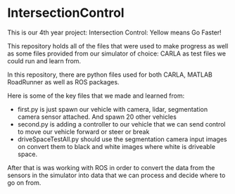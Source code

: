 # IntersectionControl

This is our 4th year project: Intersection Control: Yellow means Go Faster!

This repository holds all of the files that were used to make progress as well as some files provided from our simulator of choice: CARLA as test files we could run and learn from.

In this repository, there are python files used for both CARLA, MATLAB RoadRunner as well as ROS packages. 

Here is some of the key files that we made and learned from:
- first.py is just spawn our vehicle with camera, lidar, segmentation camera sensor attached. And spawn 20 other vehicles
- second.py is adding a controller to our vehicle that we can send control to move our vehicle forward or steer or break
- driveSpaceTestAll.py should use the segmentation camera input images on convert them to black and white images where white is driveable space.

After that is was working with ROS in order to convert the data from the sensors in the simulator into data that we can process and decide where to go on from. 
